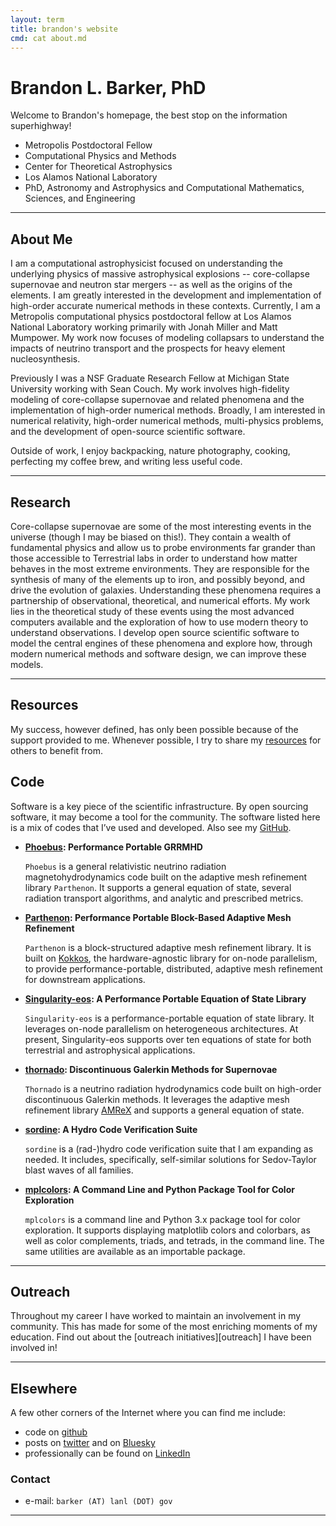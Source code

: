 ```yaml
---
layout: term
title: brandon's website
cmd: cat about.md
---
```


# Brandon L. Barker, PhD

Welcome to Brandon's homepage, the best stop on the information superhighway!

- Metropolis Postdoctoral Fellow
- Computational Physics and Methods
- Center for Theoretical Astrophysics
- Los Alamos National Laboratory
- PhD, Astronomy and Astrophysics and Computational Mathematics, Sciences, and Engineering

* * *

## About Me
I am a computational astrophysicist focused on understanding the underlying physics 
of massive astrophysical explosions -- core-collapse supernovae and neutron star mergers -- as
well as the origins of the elements. I am greatly interested in the development and 
implementation of high-order accurate numerical methods in these contexts.
Currently, I am a Metropolis computational physics postdoctoral fellow at Los Alamos National Laboratory 
working primarily with Jonah Miller and Matt Mumpower.
My work now focuses of modeling collapsars to understand the impacts of neutrino transport and the
prospects for heavy element nucleosynthesis.

Previously I was a NSF Graduate Research Fellow at Michigan State University working with Sean Couch. 
My work involves high-fidelity modeling of core-collapse supernovae and related phenomena and the 
implementation of high-order numerical methods. Broadly, I am interested in numerical relativity, 
high-order numerical methods, multi-physics problems, and the development of open-source scientific software. 

Outside of work, I enjoy backpacking, nature photography, cooking, perfecting my coffee brew, 
and writing less useful code.

<!---
I'm a [programmer](#code), a computer enthusiast, an occasional
[artist](/portfolio), and a ["neural oscillator of uncertain
significance"][oscillator], operating out of the San Francisco Exclusion Zone. I
like writing the kind of software a lot of people don't think
about too often these days: low-level systems software, operating systems, and
infrastructure.

Professionally, I'm [writing software](/new-years-and-new-beginnings) for [the cloud computer] at [Oxide Computer Company].
Previously, I worked on open source networking infrastructure for cloud-native
applications at [buoyant.io](https://buoyant.io).

Outside of work, I like running, being outside, cooking, and writing [weirder, less useful software](#code).

[the cloud computer]: https://oxide.computer/blog/the-cloud-computer
[Oxide Computer Company]: https://oxide.computer/
-->
* * *

## Research
Core-collapse supernovae are some of the most interesting events in the universe (though I may be biased on this!). 
They contain a wealth of fundamental physics and allow us to probe environments far grander than those accessible to 
Terrestrial labs in order to understand how matter behaves in the most extreme environments. They are responsible 
for the synthesis of many of the elements up to iron, and possibly beyond, and drive the evolution of galaxies. 
Understanding these phenomena requires a partnership of observational, theoretical, and numerical efforts. 
My work lies in the theoretical study of these events using the most advanced computers available and the 
exploration of how to use modern theory to understand observations. I develop open source scientific software 
to model the central engines of these phenomena and explore how, 
through modern numerical methods and software design, we can improve these models.
* * *

## Resources
My success, however defined, has only been possible because of the support provided to me.
Whenever possible, I try to share my [resources](resources) for others to benefit from.

## Code

Software is a key piece of the scientific infrastructure. By open sourcing software, it may become a tool for the community. 
The software listed here is a mix of codes that I’ve used and developed. Also see my [GitHub](https://github.com/astrobarker).

+ **[Phoebus][phoebus]: Performance Portable GRRMHD**

  `Phoebus` is a general relativistic neutrino radiation magnetohydrodynamics code built on the adaptive mesh refinement library `Parthenon`. 
  It supports a general equation of state, several radiation transport algorithms, and analytic and prescribed metrics.

+ **[Parthenon][parthenon]: Performance Portable Block-Based Adaptive Mesh Refinement**

  `Parthenon` is a block-structured adaptive mesh refinement library. It is built on [Kokkos], the hardware-agnostic library for on-node parallelism, 
  to provide performance-portable, distributed, adaptive mesh refinement for downstream applications.

+ **[Singularity-eos][singularity-eos]: A Performance Portable Equation of State Library**

  `Singularity-eos` is a performance-portable equation of state library. It leverages on-node parallelism on heterogeneous architectures. 
  At present, Singularity-eos supports over ten equations of state for both terrestrial and astrophysical applications.

+ **[thornado][thornado]: Discontinuous Galerkin Methods for Supernovae**

  `Thornado` is a neutrino radiation hydrodynamics code built on high-order discontinuous Galerkin methods. 
  It leverages the adaptive mesh refinement library [AMReX](https://amrex-codes.github.io/amrex/) and supports a general equation of state.

+ **[sordine][sordine]: A Hydro Code Verification Suite**

  `sordine` is a (rad-)hydro code verification suite that I am expanding as needed. It includes, specifically, 
  self-similar solutions for Sedov-Taylor blast waves of all families.

+ **[mplcolors][mplcolors]: A Command Line and Python Package Tool for Color Exploration**

  `mplcolors` is a command line and Python 3.x package tool for color exploration. 
  It supports displaying matplotlib colors and colorbars, as well as color complements, triads, and tetrads, in the command line. 
  The same utilities are available as an importable package.

[phoebus]: https://github.com/lanl/phoebus
[parthenon]: https://github.com/parthenon-hpc-lab/parthenon
[singularity-eos]: https://github.com/lanl/singularity-eos
[thornado]: https://github.com/endeve/thornado
[sordine]: https://github.com/astrobarker/sistrum
[mplcolors]: https://github.com/astrobarker/mplcolors
[kokkos]: https://github.com/kokkos/kokkos

* * *

## Outreach

Throughout my career I have worked to maintain an involvement in my community. 
This has made for some of the most enriching moments of my education. 
Find out about the [outreach initiatives][outreach] I have been involved in!

* * *

## Elsewhere

A few other corners of the Internet where you can find me include:

+ code on <a class = "dir" href="https://github.com/astrobarker">github</a>
+ posts on <a class = "dir" href = "https://twitter.com/astrobarker">twitter</a>
  and on <a class = "dir" href = "https://bsky.app/profile/astrobarker.bsky.social">Bluesky</a>
+ professionally can be found on <a class = "dir" href = "https://www.linkedin.com/in/brandon-barker-551426116/">LinkedIn</a>

### Contact

+ e-mail:<!--  barker (AT) lanl (DOT) gov or --> `barker (AT) lanl (DOT) gov`

* * *
